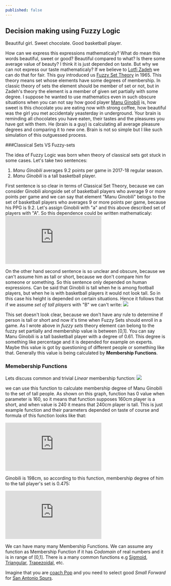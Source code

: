 ```yaml
---
published: false
---
```

## Decision making using Fuzzy Logic

Beautiful girl. Sweet chocolate. Good basketball player.

How can we express this expressions mathematicaly? What do mean this words beautiful, sweet or good? Beautiful compared to what? Is there some average value of beauty? I think it is just depended on taste. But why we can not express our taste mathematicaly? If we believe to [Lotfi Zadeh](https://en.wikipedia.org/wiki/Lotfi_A._Zadeh) we can do that for fair. This guy introduced us [Fuzzy Set Theory](https://en.wikipedia.org/wiki/Fuzzy_set) in 1965. This theory means set whose elements have some degrees of membership. In classic theory of sets the element should be member of set or not, but in Zadeh's theory the element is a member of given set partially with some degree.  I suppose he wanted to use mathematics even in such obscure situations when you can not say how good player [Manu Ginobili](https://en.wikipedia.org/wiki/Manu_Gin%C3%B3bili) is, how sweet is this chocolate you are eating now with strong coffee, how beautiful was the girl you met accidentaly yeasterday in underground. Your brain is reminding all chocolates you have eaten, their tastes and the pleasures you have got with them. He (brain is a guy) is calculating all average pleasure degrees and comparing it to new one. Brain is not so simple but I like such simulation of this outguessed process. 

###Classical Sets VS Fuzzy-sets

The idea of Fuzzy Logic was born when theory of classical sets got stuck in some cases. Let's take two sentences: 

1. _Manu Ginobili_ averages 9.2 points per game in 2017-18 regular season.
2. _Manu Ginobili_ is a tall basketball player.

First sentence is so clear in terms of Classical Set Theory, because we can consider Ginobili alongside set of basketball players who average 9 or more points per game and we can say that element "Manu Ginobili" belogs to the set of basketball players who averages 9 or more points per game, because his PPG is 9.2. Let's assign Ginobili with "a" and this above described set of players with "A". So this dependence could be written mathematicaly: ![aA](https://latex.codecogs.com/gif.latex?%5CLARGE%20a%5Cepsilon%20A)

On the other hand second sentence is so unclear and obscure, because we can't assume him as tall or short, because we don't compare him for someone or something. So this sentence only depended on human expressions. Can be said that Ginobili is tall when he is among football players, but when he is with basketball players it would not look tall. So in this case his height is depended on certain situations. Hence it follows that if we assume _set of tall players_ with "B" we can't write: ![](https://lh3.googleusercontent.com/4_7HpbJjjXEjMvhwBWHmiyWVtdKYJICSL6HppocH_WgQT7yAL6vsHAY9CAygvQD7oy0H_nYWbZ_0OMIEadrO1YAOHG5htPJsY8rLRGUhO-fzGiQhVC0QzteE_mGlFm4WyeThTpURyjFCDTa__SwEHuNGThK7d-YAHB4LJ7B0cMwqbvwNGVj8XksLRv_BwtwlvUvO3T6K5h-I71Z99IUal9aiN7B8agGKjBvVarqMqUnxKiyQcgUY8a6ayI94xwLfgWpsoVnsekkamVOTwgTeHWQVEPSe0h5gtlfjZI9nL_3OIaoiKNhhR8Jr2mHYo4jy_uaz7edL_YK47mUFkwWUqItbRLw_fOXHgIr4-WusKvTzlqRrXe_7Tu9WSdpLm24rhrlkNuBgFhp2XWezfeBeghT-_5N7ptyD4TjZKeNiNUsso_uKAIScEXXyqwhkbkKn8Rb1z88eWuwGXLtcGzXzi8RKhUqIKXPwNwAjpZlBgeMK_Nu0fPp3OH3WXCMbOqgF5GIgrktWEgd9_tpHbM41UsZ-U0-DawBEiIHAHaN-0Nz8n0JcuodOCl7G-d2wK3CSSfG6ufjBNZLLfbfA9dmVySaTgW3iRy1quV_wkzA=w51-h23-no)

This set doesn't look clear, because we don't have any rule to determine if person is tall or short and now it's time when Fuzzy Sets should enroll in a game. As I wrote above in _fuzzy sets_ theory element can belong to the fuzzy set partially and membership value is between [0,1]. You can say Manu Ginobili is a tall basketball player with a degree of 0.61. This degree is something like percentage and it is depended for example on experts. Maybe this value is got by questioning of different people or something like that. Generally this value is being calculated by **Membership Functions**. 

### Memebership Functions

Lets discuss common and trivial _Linear_ membership function:
![](https://lh3.googleusercontent.com/sgxHcdQlQxNb5FsMaf2OnDn4YMXs9WpDDGmU9yuMJ5LGfefipY9VPscTaOfenWcJEqfGxL3QQJAexjffiBvpj4po_EGj_dQeuUPJzYc_O0FmBjU1QtCGs7fOE4wdI8IhvfHKry3-VKuBc-SpIAnlO-5sEN0YQRm2VrhJ-32sTxdMl23GinFo71PD5KxLPC3Cqv4T4YbP2C-p0FJFGtXWAvrpX0IZbyGDiYBaIqlU-RHFY93gt2LT6tMRXttF-x4jWhPwhhD6gHMcHlTGRidxnoUa0T_D5ddUPZC-OdsRC0kZ5stPdL9EunabxY6NDXDlF9FmXweqorEPuuhUpOD6duFNWoGO_YI_71DiFX7XgQ9vZ6BfuVFnhj-4l2qqQUt6JKlPYU_Tn1VyBTAWWYYoUupIm-E7RZo7Ib3GAf66MAz1D28jFddB58a1XlDJtTg6OLp44RhE-nofjMfM8IR9dzs5pNCWkve9mhmtoeHqIRvoSGwO9U0U9X3bntM192_O2NVsdicJj33n8cw7ZD1j7HW4irL9jHFlJdEpCkj-FUUYVByIQs0DlUF-0CBcfjjjSLuIpqaPlQeqtirCxReN76Qh-3czjU5aLewaOyo=w640-h480-no)

we can use this function to calculate membership degree of Manu Ginobili to the set of tall people. As shown on this graph, function has 0 value when parameter is 160, so it means that function supposes 160cm player is a short, and when value is 240 it means that 240cm player is tall. This is just example function and their parameters depended on taste of course and formula of this function looks like that:

![](https://latex.codecogs.com/gif.latex?%5CLARGE%20f%28x%29%20%3D%20%5Cfrac%7B1%7D%7B80%7Dx%20-%202)


Ginobili is 198cm, so according to this function, membership degree of him to the tall player's set is 0.475:

![](https://latex.codecogs.com/gif.latex?%5CLARGE%20f%28198%29%20%3D%200.475)


We can have many many Membership Functions. We can assume any function as Membership Function if it has _Codomain_ of real numbers and it is in range of [0,1]. There is a many common functions e.g [Sigmoid](https://en.wikipedia.org/wiki/Sigmoid_function), [Triangular](https://en.wikipedia.org/wiki/Triangular_function), [Trapezoidal](https://www.mathworks.com/help/fuzzy/trapmf.html), etc.


Imagine that you are [coach Pop](https://en.wikipedia.org/wiki/Gregg_Popovich) and you need to select good _Small Forward_ for [San Antonio Spurs](https://en.wikipedia.org/wiki/San_Antonio_Spurs).
